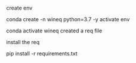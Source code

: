 create env

conda create -n wineq python=3.7 -y
activate env

conda activate wineq
created a req file

install the req

pip install -r requirements.txt